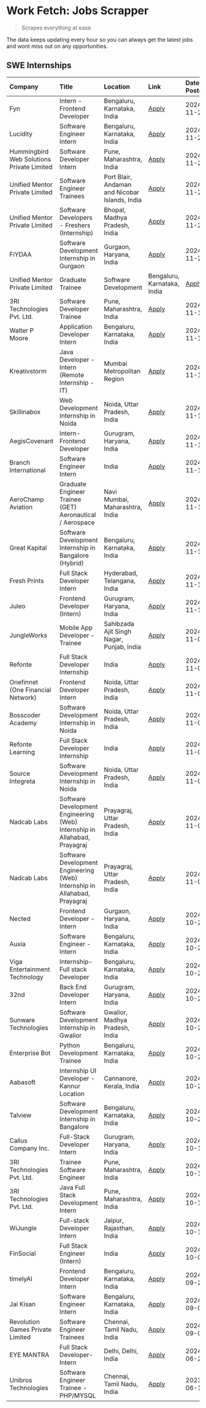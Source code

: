 # Work Fetch: Jobs Scrapper
> Scrapes everything at ease

The data keeps updating every hour so you can always get the latest jobs and wont miss out on any opportunities.

## SWE Internships
<!--START_SECTION:workfetch-->
| Company                                   | Title                                                                     | Location                                       | Link                                                                                                                                                                                                                                            | Date Posted   |
|:------------------------------------------|:--------------------------------------------------------------------------|:-----------------------------------------------|:------------------------------------------------------------------------------------------------------------------------------------------------------------------------------------------------------------------------------------------------|:--------------|
| Fyn                                       | Intern - Frontend Developer                                               | Bengaluru, Karnataka, India                    | [Apply](https://in.linkedin.com/jobs/view/intern-frontend-developer-at-fyn-4079706595?position=19&pageNum=0&refId=QZRZbIfgmYA1vWVqeWQ6DA%3D%3D&trackingId=LSqz4mMOOWUn9PPliY5lCQ%3D%3D)                                                         | 2024-11-21    |
| Lucidity                                  | Software Engineer Intern                                                  | Bengaluru, Karnataka, India                    | [Apply](https://in.linkedin.com/jobs/view/software-engineer-intern-at-lucidity-4081805788?position=31&pageNum=0&refId=QZRZbIfgmYA1vWVqeWQ6DA%3D%3D&trackingId=OLpYzuXJihirSSIvlFq8Nw%3D%3D)                                                     | 2024-11-21    |
| Hummingbird Web Solutions Private Limited | Software Developer Intern                                                 | Pune, Maharashtra, India                       | [Apply](https://in.linkedin.com/jobs/view/software-developer-intern-at-hummingbird-web-solutions-private-limited-4079796998?position=49&pageNum=0&refId=QZRZbIfgmYA1vWVqeWQ6DA%3D%3D&trackingId=fa%2BAFVC%2B4BpnQIFGg6qTeA%3D%3D)               | 2024-11-21    |
| Unified Mentor Private Limited            | Software Engineer Trainees                                                | Port Blair, Andaman and Nicobar Islands, India | [Apply](https://in.linkedin.com/jobs/view/software-engineer-trainees-at-unified-mentor-private-limited-4079707508?position=50&pageNum=0&refId=QZRZbIfgmYA1vWVqeWQ6DA%3D%3D&trackingId=4KITRAmk1R3kGCNi3ga6uw%3D%3D)                             | 2024-11-21    |
| Unified Mentor Private Limited            | Software Developers - Freshers (Internship)                               | Bhopal, Madhya Pradesh, India                  | [Apply](https://in.linkedin.com/jobs/view/software-developers-freshers-internship-at-unified-mentor-private-limited-4078446287?position=20&pageNum=0&refId=QZRZbIfgmYA1vWVqeWQ6DA%3D%3D&trackingId=vQc3J66216ECw2bEz7PAPA%3D%3D)                | 2024-11-20    |
| FiYDAA                                    | Software Development Internship in Gurgaon                                | Gurgaon, Haryana, India                        | [Apply](https://in.linkedin.com/jobs/view/software-development-internship-in-gurgaon-at-fiydaa-4080399455?position=27&pageNum=0&refId=QZRZbIfgmYA1vWVqeWQ6DA%3D%3D&trackingId=PEZEQBljQ1uNTb7qwtkGzA%3D%3D)                                     | 2024-11-20    |
| Unified Mentor Private Limited            | Graduate Trainee | Software Development                                   | Bengaluru, Karnataka, India                    | [Apply](https://in.linkedin.com/jobs/view/graduate-trainee-software-development-at-unified-mentor-private-limited-4078450070?position=53&pageNum=0&refId=QZRZbIfgmYA1vWVqeWQ6DA%3D%3D&trackingId=bKezmMSSavMAFTGu3Xg%2F1A%3D%3D)                | 2024-11-20    |
| 3RI Technologies Pvt. Ltd.                | Software Developer Trainee                                                | Pune, Maharashtra, India                       | [Apply](https://in.linkedin.com/jobs/view/software-developer-trainee-at-3ri-technologies-pvt-ltd-4080283578?position=18&pageNum=0&refId=QZRZbIfgmYA1vWVqeWQ6DA%3D%3D&trackingId=Pokqk4zAAioKr3dDrMoVXg%3D%3D)                                   | 2024-11-19    |
| Walter P Moore                            | Application Developer Intern                                              | Bengaluru, Karnataka, India                    | [Apply](https://in.linkedin.com/jobs/view/application-developer-intern-at-walter-p-moore-4077126811?position=25&pageNum=0&refId=QZRZbIfgmYA1vWVqeWQ6DA%3D%3D&trackingId=66ZxHC%2BpmA7XcRaaRLL%2ByQ%3D%3D)                                       | 2024-11-18    |
| Kreativstorm                              | Java Developer - Intern (Remote Internship - IT)                          | Mumbai Metropolitan Region                     | [Apply](https://in.linkedin.com/jobs/view/java-developer-intern-remote-internship-it-at-kreativstorm-4079340084?position=51&pageNum=0&refId=QZRZbIfgmYA1vWVqeWQ6DA%3D%3D&trackingId=jepRyom8fkKCXllMbL1o2w%3D%3D)                               | 2024-11-18    |
| Skillinabox                               | Web Development Internship in Noida                                       | Noida, Uttar Pradesh, India                    | [Apply](https://in.linkedin.com/jobs/view/web-development-internship-in-noida-at-skillinabox-4077783016?position=28&pageNum=0&refId=QZRZbIfgmYA1vWVqeWQ6DA%3D%3D&trackingId=S9pTaS7UDTAXhWrCfjX1Yw%3D%3D)                                       | 2024-11-16    |
| AegisCovenant                             | Intern- Frontend Developer                                                | Gurugram, Haryana, India                       | [Apply](https://in.linkedin.com/jobs/view/intern-frontend-developer-at-aegiscovenant-4077391475?position=29&pageNum=0&refId=QZRZbIfgmYA1vWVqeWQ6DA%3D%3D&trackingId=bg4wJN%2FeOMAu0TFyyBUvsg%3D%3D)                                             | 2024-11-15    |
| Branch International                      | Software Engineer Intern                                                  | India                                          | [Apply](https://in.linkedin.com/jobs/view/software-engineer-intern-at-branch-international-4054425650?position=39&pageNum=0&refId=QZRZbIfgmYA1vWVqeWQ6DA%3D%3D&trackingId=enz%2FIIchTzp6Hy605GTCmw%3D%3D)                                       | 2024-11-15    |
| AeroChamp Aviation                        | Graduate Engineer Trainee (GET) Aeronautical / Aerospace                  | Navi Mumbai, Maharashtra, India                | [Apply](https://in.linkedin.com/jobs/view/graduate-engineer-trainee-get-aeronautical-aerospace-at-aerochamp-aviation-4075807848?position=44&pageNum=0&refId=QZRZbIfgmYA1vWVqeWQ6DA%3D%3D&trackingId=AUg4t2lL59zjyaGBmQ9UkQ%3D%3D)               | 2024-11-15    |
| Great Kapital                             | Software Development Internship in Bangalore (Hybrid)                     | Bengaluru, Karnataka, India                    | [Apply](https://in.linkedin.com/jobs/view/software-development-internship-in-bangalore-hybrid-at-great-kapital-4074322094?position=21&pageNum=0&refId=QZRZbIfgmYA1vWVqeWQ6DA%3D%3D&trackingId=NXtzxGW1z8JCyz5gK6HrZQ%3D%3D)                     | 2024-11-12    |
| Fresh Prints                              | Full Stack Developer Intern                                               | Hyderabad, Telangana, India                    | [Apply](https://in.linkedin.com/jobs/view/full-stack-developer-intern-at-fresh-prints-4074759619?position=32&pageNum=0&refId=QZRZbIfgmYA1vWVqeWQ6DA%3D%3D&trackingId=Wy6X9A7nQ1v3ETAlWQ3SOg%3D%3D)                                              | 2024-11-12    |
| Juleo                                     | Frontend Developer (Intern)                                               | Gurugram, Haryana, India                       | [Apply](https://in.linkedin.com/jobs/view/frontend-developer-intern-at-juleo-4072443159?position=40&pageNum=0&refId=QZRZbIfgmYA1vWVqeWQ6DA%3D%3D&trackingId=gkLBHG6AISalGvtxbf3Pmg%3D%3D)                                                       | 2024-11-12    |
| JungleWorks                               | Mobile App Developer - Trainee                                            | Sahibzada Ajit Singh Nagar, Punjab, India      | [Apply](https://in.linkedin.com/jobs/view/mobile-app-developer-trainee-at-jungleworks-4069768065?position=60&pageNum=0&refId=QZRZbIfgmYA1vWVqeWQ6DA%3D%3D&trackingId=QUh3kgzfxu0l2uYLr4QLMg%3D%3D)                                              | 2024-11-08    |
| Refonte                                   | Full Stack Developer Internship                                           | India                                          | [Apply](https://in.linkedin.com/jobs/view/full-stack-developer-internship-at-refonte-4071576773?position=37&pageNum=0&refId=QZRZbIfgmYA1vWVqeWQ6DA%3D%3D&trackingId=yss0iihwNqfUXEkZ9wIZbA%3D%3D)                                               | 2024-11-07    |
| Onefinnet (One Financial Network)         | Frontend Developer Intern                                                 | Noida, Uttar Pradesh, India                    | [Apply](https://in.linkedin.com/jobs/view/frontend-developer-intern-at-onefinnet-one-financial-network-4067260672?position=47&pageNum=0&refId=QZRZbIfgmYA1vWVqeWQ6DA%3D%3D&trackingId=QT7oGaJ%2BnyFyomctpK16mA%3D%3D)                           | 2024-11-07    |
| Bosscoder Academy                         | Software Development Internship in Noida                                  | Noida, Uttar Pradesh, India                    | [Apply](https://in.linkedin.com/jobs/view/software-development-internship-in-noida-at-bosscoder-academy-4070090866?position=7&pageNum=0&refId=QZRZbIfgmYA1vWVqeWQ6DA%3D%3D&trackingId=1kk0gcOx6Josq9s8BZIwXw%3D%3D)                             | 2024-11-06    |
| Refonte Learning                          | Full Stack Developer Internship                                           | India                                          | [Apply](https://in.linkedin.com/jobs/view/full-stack-developer-internship-at-refonte-learning-4070516081?position=33&pageNum=0&refId=QZRZbIfgmYA1vWVqeWQ6DA%3D%3D&trackingId=cqVncJr5AtprVbyIHXXAYQ%3D%3D)                                      | 2024-11-06    |
| Source Integreta                          | Software Development Internship in Noida                                  | Noida, Uttar Pradesh, India                    | [Apply](https://in.linkedin.com/jobs/view/software-development-internship-in-noida-at-source-integreta-4066120527?position=10&pageNum=0&refId=QZRZbIfgmYA1vWVqeWQ6DA%3D%3D&trackingId=SVcd%2FCPhgBgAVSlS5rrCbg%3D%3D)                           | 2024-11-02    |
| Nadcab Labs                               | Software Development Engineering (Web) Internship in Allahabad, Prayagraj | Prayagraj, Uttar Pradesh, India                | [Apply](https://in.linkedin.com/jobs/view/software-development-engineering-web-internship-in-allahabad-prayagraj-at-nadcab-labs-4064940107?position=2&pageNum=0&refId=QZRZbIfgmYA1vWVqeWQ6DA%3D%3D&trackingId=xZJzc7wcYl%2F0o2qsNu1W%2FQ%3D%3D) | 2024-11-01    |
| Nadcab Labs                               | Software Development Engineering (Web) Internship in Allahabad, Prayagraj | Prayagraj, Uttar Pradesh, India                | [Apply](https://in.linkedin.com/jobs/view/software-development-engineering-web-internship-in-allahabad-prayagraj-at-nadcab-labs-4064934919?position=3&pageNum=0&refId=QZRZbIfgmYA1vWVqeWQ6DA%3D%3D&trackingId=brc5oIY1zpRL2xVUJcdl6A%3D%3D)     | 2024-11-01    |
| Nected                                    | Frontend Developer - Intern                                               | Gurgaon, Haryana, India                        | [Apply](https://in.linkedin.com/jobs/view/frontend-developer-intern-at-nected-4060911002?position=6&pageNum=0&refId=QZRZbIfgmYA1vWVqeWQ6DA%3D%3D&trackingId=DtBLmXFetlz%2FinyoNxS%2FtA%3D%3D)                                                   | 2024-10-29    |
| Auxia                                     | Software Engineer - Intern                                                | Bengaluru, Karnataka, India                    | [Apply](https://in.linkedin.com/jobs/view/software-engineer-intern-at-auxia-4060904544?position=15&pageNum=0&refId=QZRZbIfgmYA1vWVqeWQ6DA%3D%3D&trackingId=DQdSPsEI06XwJI7kQWevIA%3D%3D)                                                        | 2024-10-29    |
| Viga Entertainment Technology             | Internship-Full stack Developer                                           | Bengaluru, Karnataka, India                    | [Apply](https://in.linkedin.com/jobs/view/internship-full-stack-developer-at-viga-entertainment-technology-4061962911?position=34&pageNum=0&refId=QZRZbIfgmYA1vWVqeWQ6DA%3D%3D&trackingId=9HOy6nN1ncpx3jg0%2BITAyQ%3D%3D)                       | 2024-10-29    |
| 32nd                                      | Back End Developer Intern                                                 | Gurugram, Haryana, India                       | [Apply](https://in.linkedin.com/jobs/view/back-end-developer-intern-at-32nd-4062280105?position=38&pageNum=0&refId=QZRZbIfgmYA1vWVqeWQ6DA%3D%3D&trackingId=NlG1mSD85oQ5K4Vnwh%2FJ7A%3D%3D)                                                      | 2024-10-29    |
| Sunware Technologies                      | Software Development Internship in Gwalior                                | Gwalior, Madhya Pradesh, India                 | [Apply](https://in.linkedin.com/jobs/view/software-development-internship-in-gwalior-at-sunware-technologies-4059018500?position=11&pageNum=0&refId=QZRZbIfgmYA1vWVqeWQ6DA%3D%3D&trackingId=TlzbOKKyEuzkdgB0AikJww%3D%3D)                       | 2024-10-25    |
| Enterprise Bot                            | Python Development Trainee                                                | Bengaluru, Karnataka, India                    | [Apply](https://in.linkedin.com/jobs/view/python-development-trainee-at-enterprise-bot-4059097615?position=23&pageNum=0&refId=QZRZbIfgmYA1vWVqeWQ6DA%3D%3D&trackingId=hlVfp0m2c6Vllrk5%2BgdLUw%3D%3D)                                           | 2024-10-25    |
| Aabasoft                                  | Internship UI Developer - Kannur Location                                 | Cannanore, Kerala, India                       | [Apply](https://in.linkedin.com/jobs/view/internship-ui-developer-kannur-location-at-aabasoft-4055898437?position=17&pageNum=0&refId=QZRZbIfgmYA1vWVqeWQ6DA%3D%3D&trackingId=1Sc5i6chlcYXFkxsN%2FccWg%3D%3D)                                    | 2024-10-21    |
| Talview                                   | Software Development Internship in Bangalore                              | Bengaluru, Karnataka, India                    | [Apply](https://in.linkedin.com/jobs/view/software-development-internship-in-bangalore-at-talview-4055420944?position=4&pageNum=0&refId=QZRZbIfgmYA1vWVqeWQ6DA%3D%3D&trackingId=iFskL%2B%2FaChu8OsLuB2vcWg%3D%3D)                               | 2024-10-20    |
| Callus Company Inc.                       | Full-Stack Developer Intern                                               | Gurugram, Haryana, India                       | [Apply](https://in.linkedin.com/jobs/view/full-stack-developer-intern-at-callus-company-inc-4052948592?position=26&pageNum=0&refId=QZRZbIfgmYA1vWVqeWQ6DA%3D%3D&trackingId=qRNqB9NjgdzPdH2M%2F97ZOQ%3D%3D)                                      | 2024-10-18    |
| 3RI Technologies Pvt. Ltd.                | Trainee Software Engineer                                                 | Pune, Maharashtra, India                       | [Apply](https://in.linkedin.com/jobs/view/trainee-software-engineer-at-3ri-technologies-pvt-ltd-4048233384?position=43&pageNum=0&refId=QZRZbIfgmYA1vWVqeWQ6DA%3D%3D&trackingId=k%2FFnShyaqEsbg2lkGZbpWA%3D%3D)                                  | 2024-10-15    |
| 3RI Technologies Pvt. Ltd.                | Java Full Stack Development Intern                                        | Pune, Maharashtra, India                       | [Apply](https://in.linkedin.com/jobs/view/java-full-stack-development-intern-at-3ri-technologies-pvt-ltd-4048231995?position=45&pageNum=0&refId=QZRZbIfgmYA1vWVqeWQ6DA%3D%3D&trackingId=29YKXxHadjE23M766jxD6Q%3D%3D)                           | 2024-10-15    |
| WiJungle                                  | Full-stack Developer Intern                                               | Jaipur, Rajasthan, India                       | [Apply](https://in.linkedin.com/jobs/view/full-stack-developer-intern-at-wijungle-4048227759?position=56&pageNum=0&refId=QZRZbIfgmYA1vWVqeWQ6DA%3D%3D&trackingId=%2BWLtbWdux8OX1k1Wft2W%2Bw%3D%3D)                                              | 2024-10-15    |
| FinSocial                                 | Full Stack Engineer (Intern)                                              | India                                          | [Apply](https://in.linkedin.com/jobs/view/full-stack-engineer-intern-at-finsocial-4041564486?position=58&pageNum=0&refId=QZRZbIfgmYA1vWVqeWQ6DA%3D%3D&trackingId=lOLAx1f6GB4CW9cjVEfYSg%3D%3D)                                                  | 2024-10-06    |
| timelyAI                                  | Frontend Developer Intern                                                 | Bengaluru, Karnataka, India                    | [Apply](https://in.linkedin.com/jobs/view/frontend-developer-intern-at-timelyai-4030925040?position=9&pageNum=0&refId=QZRZbIfgmYA1vWVqeWQ6DA%3D%3D&trackingId=CsGsUxev%2B4AYjU%2FAXIt%2FGA%3D%3D)                                               | 2024-09-20    |
| Jai Kisan                                 | Software Engineer Intern                                                  | Bengaluru, Karnataka, India                    | [Apply](https://in.linkedin.com/jobs/view/software-engineer-intern-at-jai-kisan-4024075360?position=36&pageNum=0&refId=QZRZbIfgmYA1vWVqeWQ6DA%3D%3D&trackingId=vCBusUJ3McZkVr9d%2BMOQ%2Bg%3D%3D)                                                | 2024-09-09    |
| Revolution Games Private Limited          | Software Engineer Trainees                                                | Chennai, Tamil Nadu, India                     | [Apply](https://in.linkedin.com/jobs/view/software-engineer-trainees-at-revolution-games-private-limited-4015912927?position=35&pageNum=0&refId=QZRZbIfgmYA1vWVqeWQ6DA%3D%3D&trackingId=MivMBQFkik78Dha3zizpQQ%3D%3D)                           | 2024-09-02    |
| EYE MANTRA                                | Full Stack Developer- Intern                                              | Delhi, Delhi, India                            | [Apply](https://in.linkedin.com/jobs/view/full-stack-developer-intern-at-eye-mantra-3960988037?position=54&pageNum=0&refId=QZRZbIfgmYA1vWVqeWQ6DA%3D%3D&trackingId=LQhWZrmffZINDvwlahkjFw%3D%3D)                                                | 2024-06-28    |
| Unibros Technologies                      | Software Engineer Trainee - PHP/MYSQL                                     | Chennai, Tamil Nadu, India                     | [Apply](https://in.linkedin.com/jobs/view/software-engineer-trainee-php-mysql-at-unibros-technologies-3656599241?position=48&pageNum=0&refId=QZRZbIfgmYA1vWVqeWQ6DA%3D%3D&trackingId=0XsbsyMO43j%2F1MaG%2FcosIw%3D%3D)                          | 2023-06-12    |
<!--END_SECTION:workfetch-->
